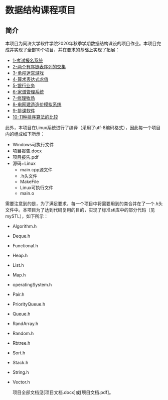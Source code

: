 

# 数据结构课程项目

## 简介
本项目为同济大学软件学院2020年秋季学期数据结构课设的项目作业。本项目完成并实现了全部10个项目，并在要求的基础上实现了拓展：

-  [1-考试报名系统](1_1851055_汪明杰)
-  [2-两个有序链表序列的交集](2_1851055_汪明杰)
-  [3-勇闯迷宫游戏](3_1851055_汪明杰)
-  [4-算术表达式求值](4_1851055_汪明杰)
-  [5-银行业务](5_1851055_汪明杰)
-  [6-家谱管理系统](6_1851055_汪明杰)
-  [7-修理牧场](7_1851055_汪明杰)
-  [8-电网建造造价模拟系统](8_1851055_汪明杰)
-  [9-排课软件](9_1851055_汪明杰)
-  [10-11种排序算法的比较](10_1851055_汪明杰)



​    此外，本项目在Linux系统进行了编译（采用了utf-8编码格式），因此每一个项目内的组成如下所示：

- Windows可执行文件
- 项目报告.docx
- 项目报告.pdf
- 源码+Linux
  - main.cpp源文件
  - .h头文件
  - MakeFile
  - Linux可执行文件
  - main.o



​    需要注意到的是，为了满足要求，每一个项目中将需要用到的类合并在了一个.h头文件中。本项目为了达到代码复用的目的，实现了标准stl库中的部分代码（见mySTL），如下所示：

- Algorithm.h

- Deque.h

- Functional.h

- Heap.h

- List.h

- Map.h

- operatingSystem.h

- Pair.h

- PriorityQueue.h

- Queue.h

- RandArray.h

- Random.h

- Rbtree.h

- Sort.h

- Stack.h

- String.h

- Vector.h

  

  项目全部文档见[项目文档.docx]或[项目文档.pdf]。
